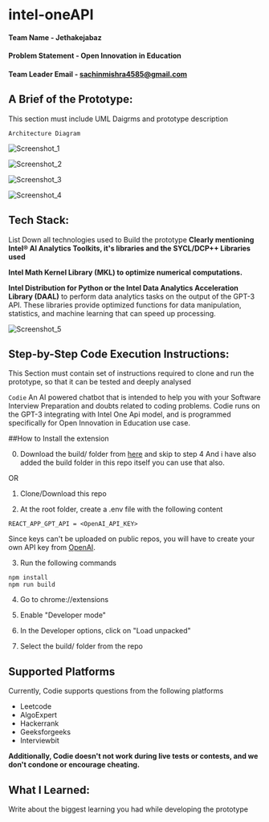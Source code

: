 # intel-oneAPI

#### Team Name - Jethakejabaz
#### Problem Statement - Open Innovation in Education 
#### Team Leader Email - sachinmishra4585@gmail.com

## A Brief of the Prototype:
  This section must include UML Daigrms and prototype description
  
  
  `Architecture Diagram`
  
  ![Screenshot_1](https://github.com/Kush134/intel-oneAPI-Jethakejabaz-/assets/37140352/f3ee9dfd-a5ba-4d39-81bf-eb951f341156)
  
  
  ![Screenshot_2](https://github.com/Kush134/intel-oneAPI-Jethakejabaz-/assets/37140352/bccf37d5-5dcc-4a45-afaf-51677b659d54)



![Screenshot_3](https://github.com/Kush134/intel-oneAPI-Jethakejabaz-/assets/37140352/91224c90-179f-4c7c-8a36-9d5856bef64e)



![Screenshot_4](https://github.com/Kush134/intel-oneAPI-Jethakejabaz-/assets/37140352/af2aa710-650f-459f-a40b-30374962b3b3)


  
## Tech Stack: 
   List Down all technologies used to Build the prototype **Clearly mentioning Intel® AI Analytics Toolkits, it's libraries and the SYCL/DCP++ Libraries used**
   
   **Intel Math Kernel Library (MKL) to optimize numerical computations.**

**Intel Distribution for Python or the Intel Data Analytics Acceleration Library (DAAL)** to perform data analytics tasks on the output of the GPT-3 API. These libraries provide optimized functions for data manipulation, statistics, and machine learning that can speed up processing.


   
   ![Screenshot_5](https://github.com/Kush134/intel-oneAPI-Jethakejabaz-/assets/37140352/d5e88507-9972-4837-89e8-31e48fcbad6d)

   
## Step-by-Step Code Execution Instructions:
  This Section must contain set of instructions required to clone and run the prototype, so that it can be tested and deeply analysed
  
  `Codie`
  An AI powered chatbot that is intended to help you with your Software Interview Preparation and doubts related to coding problems. Codie runs on the GPT-3 integrating with Intel One Api model, and is programmed specifically for Open Innovation in Education use case. 
   
   
##How to Install the extension

0. Download the build/ folder from [here](https://drive.google.com/drive/folders/1Rgn7SwjAYUYvbV8vGjwRazjggD3C0TEE?usp=share_link) and skip to step 4  And i have also added the build folder in this repo itself you can use that also. 

OR    

1. Clone/Download this repo  

2. At the root folder, create a .env file with the following content
```
REACT_APP_GPT_API = <OpenAI_API_KEY>
```
Since keys can't be uploaded on public repos, you will have to create your own API key from [OpenAI](https://platform.openai.com/account/api-keys).

3. Run the following commands
```
npm install
npm run build
```

4. Go to chrome://extensions  
 
5. Enable "Developer mode"

6. In the Developer options, click on "Load unpacked"  

7. Select the build/ folder from the repo

## Supported Platforms
Currently, Codie supports questions from the following platforms
- Leetcode
- AlgoExpert
- Hackerrank
- Geeksforgeeks
- Interviewbit

**Additionally, Codie doesn't not work during live tests or contests, and we don't condone or encourage cheating.**
 
  
## What I Learned:
   Write about the biggest learning you had while developing the prototype

